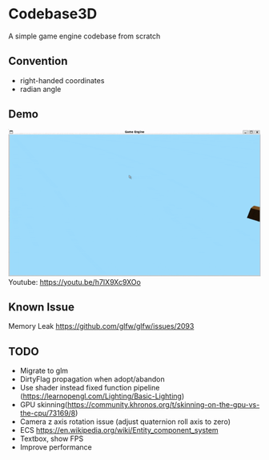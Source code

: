 # Codebase3D  
A simple game engine codebase from scratch

## Convention  
* right-handed coordinates
* radian angle

## Demo
![Demo GIF](https://github.com/tuxedcat/codebase3d/blob/main/demo.gif)  
Youtube: https://youtu.be/h7IX9Xc9XOo

## Known Issue  
Memory Leak https://github.com/glfw/glfw/issues/2093

## TODO
* Migrate to glm
* DirtyFlag propagation when adopt/abandon
* Use shader instead fixed function pipeline (https://learnopengl.com/Lighting/Basic-Lighting)
* GPU skinning(https://community.khronos.org/t/skinning-on-the-gpu-vs-the-cpu/73169/8)
* Camera z axis rotation issue (adjust quaternion roll axis to zero)
* ECS https://en.wikipedia.org/wiki/Entity_component_system
* Textbox, show FPS
* Improve performance
